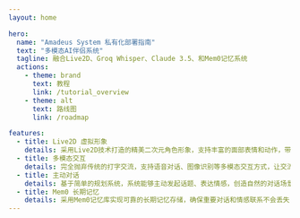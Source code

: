 ```yaml
---
layout: home

hero:
  name: "Amadeus System 私有化部署指南"
  text: "多模态AI伴侣系统"
  tagline: 融合Live2D、Groq Whisper、Claude 3.5、和Mem0记忆系统
  actions:
    - theme: brand
      text: 教程
      link: /tutorial_overview
    - theme: alt
      text: 路线图
      link: /roadmap

features:
  - title: Live2D 虚拟形象
    details: 采用Live2D技术打造的精美二次元角色形象，支持丰富的面部表情和动作，带来沉浸式的互动体验
  - title: 多模态交互
    details: 完全抛弃传统的打字交流，支持语音对话、图像识别等多模态交互方式，让交流更自然流畅
  - title: 主动对话
    details: 基于简单的规划系统，系统能够主动发起话题、表达情感，创造自然的对话场景
  - title: Mem0 长期记忆
    details: 采用Mem0记忆库实现可靠的长期记忆存储，确保重要对话和情感联系不会丢失
---
```


